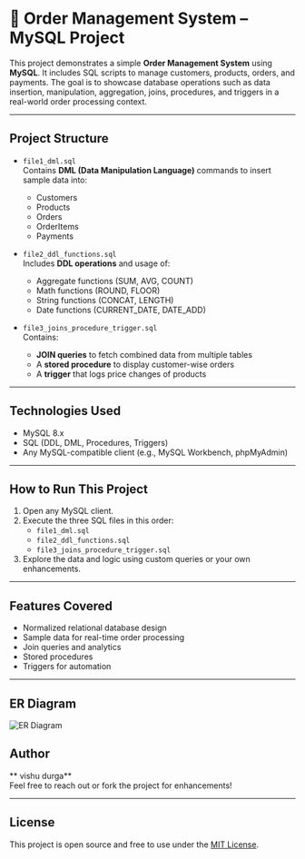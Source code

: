 # 🧾 Order Management System – MySQL Project

This project demonstrates a simple **Order Management System** using **MySQL**. It includes SQL scripts to manage customers, products, orders, and payments. The goal is to showcase database operations such as data insertion, manipulation, aggregation, joins, procedures, and triggers in a real-world order processing context.

---

##  Project Structure

- `file1_dml.sql`  
   Contains **DML (Data Manipulation Language)** commands to insert sample data into:
  - Customers
  - Products
  - Orders
  - OrderItems
  - Payments

- `file2_ddl_functions.sql`  
   Includes **DDL operations** and usage of:
  - Aggregate functions (SUM, AVG, COUNT)
  - Math functions (ROUND, FLOOR)
  - String functions (CONCAT, LENGTH)
  - Date functions (CURRENT_DATE, DATE_ADD)

- `file3_joins_procedure_trigger.sql`  
   Contains:
  - **JOIN queries** to fetch combined data from multiple tables
  - A **stored procedure** to display customer-wise orders
  - A **trigger** that logs price changes of products

---

##  Technologies Used
- MySQL 8.x
- SQL (DDL, DML, Procedures, Triggers)
- Any MySQL-compatible client (e.g., MySQL Workbench, phpMyAdmin)

---

##  How to Run This Project

1. Open any MySQL client.
2. Execute the three SQL files in this order:
   - `file1_dml.sql`
   - `file2_ddl_functions.sql`
   - `file3_joins_procedure_trigger.sql`
3. Explore the data and logic using custom queries or your own enhancements.

---

##  Features Covered

- Normalized relational database design
- Sample data for real-time order processing
- Join queries and analytics
- Stored procedures
- Triggers for automation

---
## ER Diagram

![ER Diagram](project_er_Diagram.png)



##  Author

**  vishu durga**  
Feel free to reach out or fork the project for enhancements!

---

##  License

This project is open source and free to use under the [MIT License](LICENSE).
